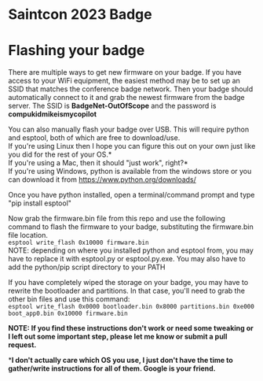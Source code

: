 # Saintcon 2023 Badge

# Flashing your badge
There are multiple ways to get new firmware on your badge. If you have access to your WiFi equipment, the easiest method may be to set up an SSID that matches the conference badge network. Then your badge should automatically connect to it and grab the newest firmware from the badge server. The SSID is **BadgeNet-OutOfScope** and the password is **compukidmikeismycopilot**

You can also manually flash your badge over USB. This will require python and esptool, both of which are free to download/use.  
If you're using Linux then I hope you can figure this out on your own just like you did for the rest of your OS.*  
If you're using a Mac, then it should "just work", right?*  
If you're using Windows, python is available from the windows store or you can download it from https://www.python.org/downloads/

Once you have python installed, open a terminal/command prompt and type "pip install esptool"

Now grab the firmware.bin file from this repo and use the following command to flash the firmware to your badge, substituting the firmware.bin file location.  
`esptool write_flash 0x10000 firmware.bin`  
NOTE: depending on where you installed python and esptool from, you may have to replace it with esptool.py or esptool.py.exe. You may also have to add the python/pip script directory to your PATH

If you have completely wiped the storage on your badge, you may have to rewrite the bootloader and partitions. In that case, you'll need to grab the other bin files and use this command:  
`esptool write_flash 0x0000 bootloader.bin 0x8000 partitions.bin 0xe000 boot_app0.bin 0x10000 firmware.bin`

**NOTE: If you find these instructions don't work or need some tweaking or I left out some important step, please let me know or submit a pull request.**

***I don't actually care which OS you use, I just don't have the time to gather/write instructions for all of them. Google is your friend.**
